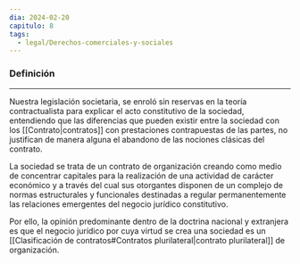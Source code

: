 ```yaml
---
dia: 2024-02-20
capitulo: 8
tags:
  - legal/Derechos-comerciales-y-sociales
---
```

### Definición
---
Nuestra legislación societaria, se enroló sin reservas en la teoría contractualista para explicar el acto constitutivo de la sociedad, entendiendo que las diferencias que pueden existir entre la sociedad con los [[Contrato|contratos]] con prestaciones contrapuestas de las partes, no justifican de manera alguna el abandono de las nociones clásicas del contrato.

La sociedad se trata de un contrato de organización creando como medio de concentrar capitales para la realización de una actividad de carácter económico y a través del cual sus otorgantes disponen de un complejo de normas estructurales y funcionales destinadas a regular permanentemente las relaciones emergentes del negocio jurídico constitutivo. 

Por ello, la opinión predominante dentro de la doctrina nacional y extranjera es que el negocio jurídico por cuya virtud se crea una sociedad es un [[Clasificación de contratos#Contratos plurilateral|contrato plurilateral]] de organización.